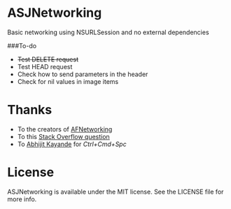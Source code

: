 # ASJNetworking

Basic networking using NSURLSession and no external dependencies

###To-do
- ~~Test DELETE request~~
- Test HEAD request
- Check how to send parameters in the header
- Check for nil values in image items

# Thanks

- To the creators of [AFNetworking](https://github.com/AFNetworking/AFNetworking)
- To this [Stack Overflow question](http://stackoverflow.com/questions/19099448/send-post-request-using-nsurlsession)
- To [Abhijit Kayande](https://github.com/Abhijit-Kayande) for *Ctrl+Cmd+Spc*

# License

ASJNetworking is available under the MIT license. See the LICENSE file for more info.
